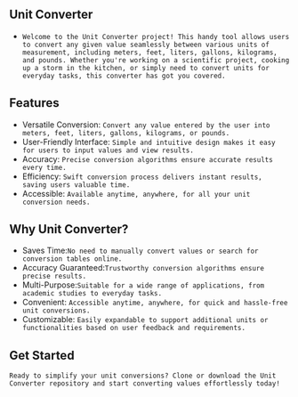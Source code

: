 ## Unit Converter
- `Welcome to the Unit Converter project! This handy tool allows users to convert any given value seamlessly between various units of measurement, including meters, feet, liters, gallons, kilograms, and pounds. Whether you're working on a scientific project, cooking up a storm in the kitchen, or simply need to convert units for everyday tasks, this converter has got you covered.`

## Features
- Versatile Conversion: `Convert any value entered by the user into meters, feet, liters, gallons, kilograms, or pounds.`
- User-Friendly Interface: `Simple and intuitive design makes it easy for users to input values and view results.`
- Accuracy: `Precise conversion algorithms ensure accurate results every time.`
- Efficiency: `Swift conversion process delivers instant results, saving users valuable time.`
- Accessible: `Available anytime, anywhere, for all your unit conversion needs.`

## Why Unit Converter?
- Saves Time:`No need to manually convert values or search for conversion tables online.`
- Accuracy Guaranteed:`Trustworthy conversion algorithms ensure precise results.`
- Multi-Purpose:`Suitable for a wide range of applications, from academic studies to everyday tasks.`
- Convenient: `Accessible anytime, anywhere, for quick and hassle-free unit conversions.`
- Customizable: `Easily expandable to support additional units or functionalities based on user feedback and requirements.`

## Get Started
`Ready to simplify your unit conversions? Clone or download the Unit Converter repository and start converting values effortlessly today!`